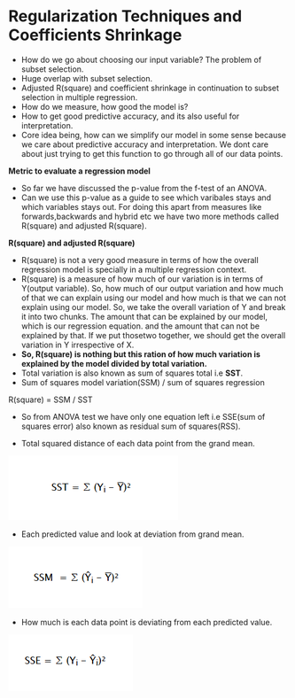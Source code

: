 # Regularization Techniques and Coefficients Shrinkage

- How do we go about choosing our input variable? The problem of subset selection.
- Huge overlap with subset selection.
- Adjusted R(square) and coefficient shrinkage in continuation to subset selection in multiple regression.
- How do we measure, how good the model is?
- How to get good predictive accuracy, and its also useful for interpretation.
- Core idea being, how can we simplify our model in some sense because we care about predictive accuracy and interpretation. We dont care about just trying to get this function to go through all of our data points.


**Metric to evaluate a regression model**
- So far we have discussed the p-value from the f-test of an ANOVA.
- Can we use this p-value as a guide to see which varibales stays and which variables stays out. For doing this apart from measures like forwards,backwards and hybrid etc we have two more methods called R(square) and adjusted R(square).

**R(square) and adjusted R(square)**
- R(square) is not a very good measure in terms of how the overall regression model is specially in a multiple regression context.
- R(square) is a measure of how much of our variation is in terms of Y(output variable). So, how much of our output variation and how much of that we can explain using our model and how much is that we can not explain using our model. So, we take the overall variation of Y and break it into two chunks. The amount that can be explained by our model, which is our regression equation. and the amount that can not be explained by that. If we put thosetwo together, we should get the overall variation in Y irrespective of X.
- **So, R(square) is nothing but this ration of how much variation is explained by the model divided by total variation.**
- Total variation is also known as sum of squares total i.e **SST**.
- Sum of squares model variation(SSM) / sum of squares regression

R(square) = SSM / SST

- So from ANOVA test we have only one equation left i.e SSE(sum of squares error) also known as residual sum of squares(RSS).

- Total squared distance of each data point from the grand mean.

![alt text](https://raw.githubusercontent.com/AbhishekKumar4/Data-Analytics/master/Machine%20Learning/Regularization%20Techniques%20and%20Coefficients%20Shrinkage/SST.PNG)

- Each predicted value and look at deviation from grand mean.

![alt text](https://raw.githubusercontent.com/AbhishekKumar4/Data-Analytics/master/Machine%20Learning/Regularization%20Techniques%20and%20Coefficients%20Shrinkage/SSM.PNG)

- How much is each data point is deviating from each predicted value.

![alt text](https://raw.githubusercontent.com/AbhishekKumar4/Data-Analytics/master/Machine%20Learning/Regularization%20Techniques%20and%20Coefficients%20Shrinkage/SSE.PNG)

